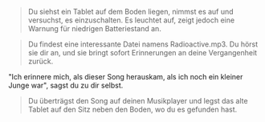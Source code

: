 > Du siehst ein Tablet auf dem Boden liegen, nimmst es auf und versuchst, es einzuschalten. Es leuchtet auf, zeigt jedoch eine Warnung für niedrigen Batteriestand an.

> Du findest eine interessante Datei namens Radioactive.mp3. Du hörst sie dir an, und sie bringt sofort Erinnerungen an deine Vergangenheit zurück.

"Ich erinnere mich, als dieser Song herauskam, als ich noch ein kleiner Junge war", sagst du zu dir selbst.

> Du überträgst den Song auf deinen Musikplayer und legst das alte Tablet auf den Sitz neben den Boden, wo du es gefunden hast.

